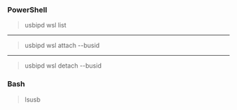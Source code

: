 ### PowerShell

> usbipd wsl list

---

> usbipd wsl attach --busid <busid>

---

> usbipd wsl detach --busid <busid>

### Bash

> lsusb
